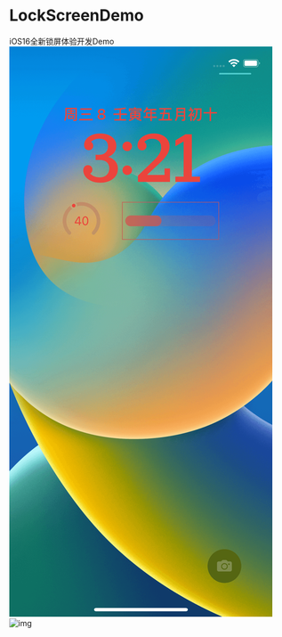 # LockScreenDemo
iOS16全新锁屏体验开发Demo
![LockScreenDemo](image/2022060801.png "LockScreenDemo")
<img width="300" height="600" alt="img" src="https://github.com/zhaoquntao/LockScreenDemo/tree/main/image/2022060802.png">
